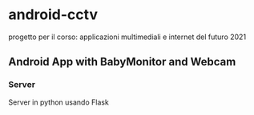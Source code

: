 # android-cctv
progetto per il corso: applicazioni multimediali e internet del futuro 2021
<h2>Android App with BabyMonitor and Webcam</h2>
<h3>Server</h3>
Server in python usando Flask
